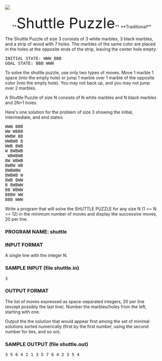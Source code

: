 ![](http://train.usaco.org/usaco/cow1.jpg)

<center>**<font size="7">Shuttle Puzzle</font>**  
**Traditional**</center>

The Shuttle Puzzle of size 3 consists of 3 white marbles, 3 black marbles, and a strip of wood with 7 holes. The marbles of the same color are placed in the holes at the opposite ends of the strip, leaving the center hole empty.

<pre>INITIAL STATE: WWW_BBB 
GOAL STATE: BBB_WWW
</pre>

To solve the shuttle puzzle, use only two types of moves. Move 1 marble 1 space (into the empty hole) or jump 1 marble over 1 marble of the opposite color (into the empty hole). You may not back up, and you may not jump over 2 marbles.

A Shuttle Puzzle of size N consists of N white marbles and N black marbles and 2N+1 holes.

Here's one solution for the problem of size 3 showing the initial, intermediate, and end states:

<pre>WWW BBB
WW WBBB
WWBW BB
WWBWB B
WWB BWB
W BWBWB
 WBWBWB
BW WBWB
BWBW WB
BWBWBW 
BWBWB W
BWB BWW
B BWBWW
BB WBWW
BBBW WW
BBB WWW
</pre>

Write a program that will solve the SHUTTLE PUZZLE for any size N (1 <= N <= 12) in the minimum number of moves and display the successive moves, 20 per line.

### PROGRAM NAME: shuttle

### INPUT FORMAT

A single line with the integer N.

### SAMPLE INPUT (file shuttle.in)

<pre>3
</pre>

### OUTPUT FORMAT

The list of moves expressed as space-separated integers, 20 per line (except possibly the last line). Number the marbles/holes from the left, starting with one.

Output the the solution that would appear first among the set of minimal solutions sorted numerically (first by the first number, using the second number for ties, and so on).

### SAMPLE OUTPUT (file shuttle.out)

<pre>3 5 6 4 2 1 3 5 7 6 4 2 3 5 4
</pre>
